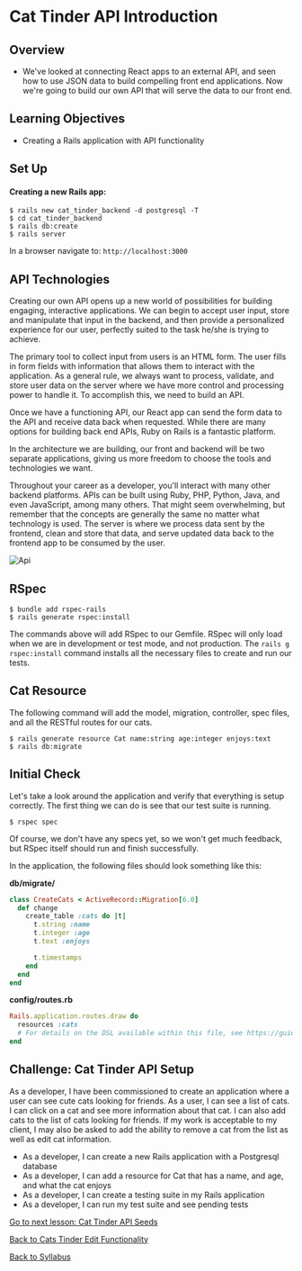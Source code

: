 # Cat Tinder API Introduction

## Overview
- We've looked at connecting React apps to an external API, and seen how to use JSON data to build compelling front end applications. Now we're going to build our own API that will serve the data to our front end.

## Learning Objectives
- Creating a Rails application with API functionality

## Set Up

#### Creating a new Rails app:
```
$ rails new cat_tinder_backend -d postgresql -T
$ cd cat_tinder_backend
$ rails db:create
$ rails server
```

In a browser navigate to:
`http://localhost:3000`

## API Technologies
Creating our own API opens up a new world of possibilities for building engaging, interactive applications.  We can begin to accept user input, store and manipulate that input in the backend, and then provide a personalized experience for our user, perfectly suited to the task he/she is trying to achieve.

The primary tool to collect input from users is an HTML form.  The user fills in form fields with information that allows them to interact with the application. As a general rule, we always want to process, validate, and store user data on the server where we have more control and processing power to handle it. To accomplish this, we need to build an API.

Once we have a functioning API, our React app can send the form data to the API and receive data back when requested. While there are many options for building back end APIs, Ruby on Rails is a fantastic platform.

In the architecture we are building, our front and backend will be two separate applications, giving us more freedom to choose the tools and technologies we want.

Throughout your career as a developer, you'll interact with many other backend platforms. APIs can be built using Ruby, PHP, Python, Java, and even JavaScript, among many others. That might seem overwhelming, but remember that the concepts are generally the same no matter what technology is used. The server is where we process data sent by the frontend, clean and store that data, and serve updated data back to the frontend app to be consumed by the user.

![Api](https://s3.amazonaws.com/learn-site/curriculum/React/api.jpeg)


## RSpec
```
$ bundle add rspec-rails
$ rails generate rspec:install
```

The commands above will add RSpec to our Gemfile. RSpec will only load when we are in development or test mode, and not production. The `rails g rspec:install` command installs all the necessary files to create and run our tests.


## Cat Resource
The following command will add the model, migration, controller, spec files, and all the RESTful routes for our cats.

```
$ rails generate resource Cat name:string age:integer enjoys:text
$ rails db:migrate
````

## Initial Check
Let's take a look around the application and verify that everything is setup correctly.  The first thing we can do is see that our test suite is running.  
```
$ rspec spec
```

Of course, we don't have any specs yet, so we won't get much feedback, but RSpec itself should run and finish successfully.

In the application, the following files should look something like this:

**db/migrate/**

```ruby
class CreateCats < ActiveRecord::Migration[6.0]
  def change
    create_table :cats do |t|
      t.string :name
      t.integer :age
      t.text :enjoys

      t.timestamps
    end
  end
end
```

**config/routes.rb**
```ruby
Rails.application.routes.draw do
  resources :cats
  # For details on the DSL available within this file, see https://guides.rubyonrails.org/routing.html
end
```

## Challenge: Cat Tinder API Setup
As a developer, I have been commissioned to create an application where a user can see cute cats looking for friends. As a user, I can see a list of cats. I can click on a cat and see more information about that cat. I can also add cats to the list of cats looking for friends. If my work is acceptable to my client, I may also be asked to add the ability to remove a cat from the list as well as edit cat information.

- As a developer, I can create a new Rails application with a Postgresql database
- As a developer, I can add a resource for Cat that has a name, and age, and what the cat enjoys
- As a developer, I can create a testing suite in my Rails application
- As a developer, I can run my test suite and see pending tests


[ Go to next lesson: Cat Tinder API Seeds ](./seeds.md)

[ Back to Cats Tinder Edit Functionality ](../frontend/cat-edit.md)

[ Back to Syllabus ](../../README.md)
